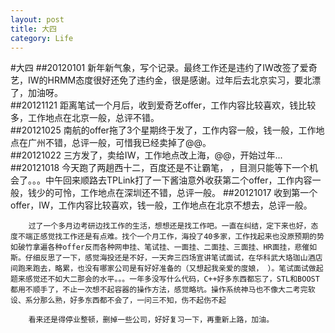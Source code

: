 ```yaml
---
layout: post
title: 大四
category: Life
---
```

#大四
##20120101
        新年新气象，写个记录。最终工作还是违约了IW改签了爱奇艺，IW的HRMM态度很好还免了违约金，很是感谢。过年后去北京实习，要北漂了，加油呀。       
##20121121
        距离笔试一个月后，收到爱奇艺offer，工作内容比较喜欢，钱比较多，工作地点在北京一般，总评不错。        
##20121025
        南航的offer拖了3个星期终于发了，工作内容一般，钱一般，工作地点在广州不错，总评一般，可惜我已经卖掉了@@。        
##20121022
        三方发了，卖给IW，工作地点改上海，@@，开始过年...        
##20121018
        今天跑了两趟西十二，百度还是不让霸笔， ，目测只能等下一个机会了。。。中午回来顺路去TPLink打了一下酱油意外收获第二个offer，工作内容一般，钱少的可怜，工作地点在深圳还不错，总评一般。
##20121017
        收到第一个offer，IW，工作内容比较喜欢，钱一般，工作地点在北京不想去，总评一般。
       
        过了一个多月边考研边找工作的生活，想想还是找工作吧。一直在纠结，定下来也好，态度不端正感觉找工作还是有点难。找个一个月工作，海投了40多家，工作找起来也没原预期的势如破竹拿遍各种offer反而各种网申挂、笔试挂、一面挂、二面挂、三面挂、HR面挂，悲催如斯。仔细反思了一下，感觉海投还是不好，一天奔三四场宣讲笔试面试，在华科武大珞珈山酒店间跑来跑去，略累，也没有哪家公司是有好好准备的（又想起我亲爱的度娘， ）。笔试面试做起题来感觉还不如大二那会的水平。。。一年多没写什么代码，C++好多东西都忘了，STL和BOOST都用不顺手了，不止一次想不起容器的操作方法，感觉略坑。操作系统神马也不像大二考完软设、系分那么熟，好多东西都不会了，一问三不知，伤不起伤不起
        
        看来还是得停业整顿，删掉一些公司，好好复习一下，再重新上路，加油。   